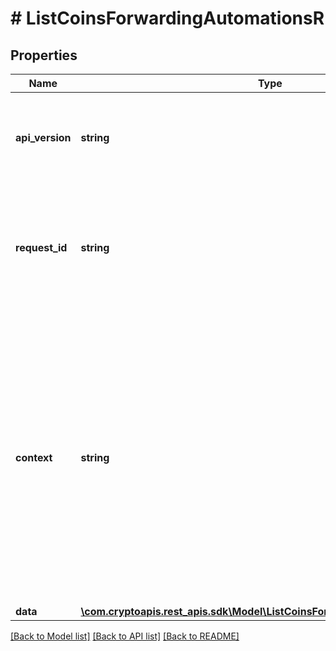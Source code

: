# # ListCoinsForwardingAutomationsR

## Properties

Name | Type | Description | Notes
------------ | ------------- | ------------- | -------------
**api_version** | **string** | Specifies the version of the API that incorporates this endpoint. |
**request_id** | **string** | Defines the ID of the request. The &#x60;requestId&#x60; is generated by Crypto APIs and it&#39;s unique for every request. |
**context** | **string** | In batch situations the user can use the context to correlate responses with requests. This property is present regardless of whether the response was successful or returned as an error. &#x60;context&#x60; is specified by the user. | [optional]
**data** | [**\com.cryptoapis.rest_apis.sdk\Model\ListCoinsForwardingAutomationsRData**](ListCoinsForwardingAutomationsRData.md) |  |

[[Back to Model list]](../../README.md#models) [[Back to API list]](../../README.md#endpoints) [[Back to README]](../../README.md)
